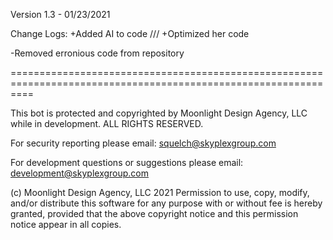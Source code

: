 Version 1.3 - 01/23/2021

Change Logs:
+Added AI to code /// +Optimized her code

-Removed erronious code from repository

================================================================================================================

This bot is protected and copyrighted by Moonlight Design Agency, LLC while in development. ALL RIGHTS RESERVED.

For security reporting please email: squelch@skyplexgroup.com

For development questions or suggestions please email: development@skyplexgroup.com

(c) Moonlight Design Agency, LLC 2021
Permission to use, copy, modify, and/or distribute this software for any purpose with or without fee is
hereby granted, provided that the above copyright notice and this permission notice appear in all copies.
